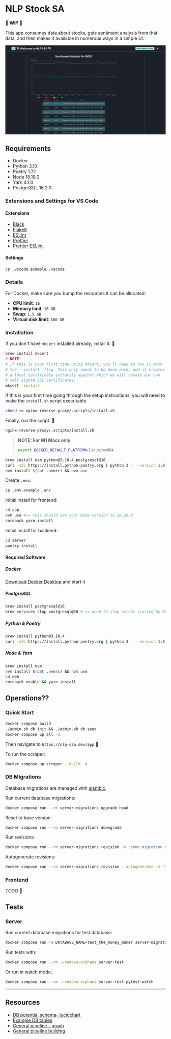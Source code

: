 # NLP Stock SA

🚧 **WIP** 🚧

This app consumes data about stocks, gets sentiment analysis from that data, and then makes it available in numerous ways in a simple UI.

<img src="/assets/nlp-ssa-demo-2025-08-16.png" alt="Example of data explorer page for a particular stock.">

## Requirements

- Docker
- Python 3.10
- Poetry 1.7.1
- Node 18.19.0
- Yarn 4.1.0
- PostgreSQL 16.2.0

<!-- TODO: include download links :] -->
### Extensions and Settings for VS Code

#### Extensions

- [Black](https://marketplace.visualstudio.com/items?itemName=ms-python.black-formatter)
- [Flake8](https://marketplace.visualstudio.com/items?itemName=ms-python.flake8)
- [ESLint](https://marketplace.visualstudio.com/items?itemName=dbaeumer.vscode-eslint)
- [Prettier](https://marketplace.visualstudio.com/items?itemName=esbenp.prettier-vscode)
- [Prettier ESLint](https://marketplace.visualstudio.com/items?itemName=rvest.vs-code-prettier-eslint)

#### Settings

```sh
cp .vscode.example .vscode
```

### Details

For Docker, make sure you bump the resources it can be allocated:

- **CPU limit**: `16`
- **Memory limit**: `16 GB`
- **Swap**: `1.5 GB`
- **Virtual disk limit**: `160 GB`

### Installation

If you don't have `mkcert` installed already, install it. 🙂

```sh
brew install mkcert
# NOTE:
# If this is your first time using mkcert, you'll need to run it with
# the `-install` flag. This only needs to be done once, and it creates
# a local certificate authority against which we will create our own
# self-signed SSL certificates.
mkcert -install
```

If this is your first time going through the setup instructions, you will need to make the `install.sh` script executable.

```sh
chmod +x nginx-reverse-proxy/.scripts/install.sh
```

Finally, run the script. 🙂

```sh
nginx-reverse-proxy/.scripts/install.sh
```

> **NOTE: For M1 Macs only**
>
> ```sh
> export DOCKER_DEFAULT_PLATFORM=linux/amd64
> ```

```sh
brew install nvm python@3.10.4 postgresql@16
curl -sSL https://install.python-poetry.org | python 3 - --version 1.8.2
nvm install $(cat .nvmrc) && nvm use
```

Create `.env`:

```sh
cp .env.example .env
```

Initial install for frontend:

```sh
cd app
nvm use #=> this should set your Node version to 18.20.2
corepack yarn install
```

Initial install for backend:

```sh
cd server
poetry install
```

#### Required Software

##### Docker

[Download Docker Desktop](https://www.docker.com/products/docker-desktop/) and start it

##### PostgreSQL

```sh
brew install postgresql@16
brew services stop postgresql@16 # <= need to stop server started by Homebrew as it'll interfere with our container
```

##### Python & Poetry

```sh
brew install python@3.10.4
curl -sSL https://install.python-poetry.org | python 3 - --version 1.8.2
```

##### Node & Yarn

```sh
brew install nvm
nvm install $(cat .nvmrc) && nvm use
cd web
corepack enable && yarn install
```

## Operations??

### Quick Start

```sh
docker compose build
./admin.sh db init && ./admin.sh db seed
docker compose up all -d
```

Then navigate to `https://nlp-ssa.dev/app` 🙂

To run the scraper:

```sh
docker compose up scraper --build -d
```

### DB Migrations

Database migrations are managed with [alembic](https://alembic.sqlalchemy.org/).

Run current database migrations:

```sh
docker compose run --rm server-migrations upgrade head
```

Reset to base version

```sh
docker compose run --rm server-migrations downgrade
```

Run revisions:

```sh
docker compose run --rm server-migrations revision -m "some migration message"
```

Autogenerate revisions:

```sh
docker compose run --rm server-migrations revision --autogenerate -m "some migration message"
```

### Frontend

_TODO_ 🫠

## Tests

### Server

Run current database migrations for test database:

```sh
docker compose run -e DATABASE_NAME=test_the_money_maker server-migrations upgrade head
```

Run tests with:

```sh
docker compose run --rm --remove-orphans server-test
```

Or run in watch mode:

```sh
docker compose run --rm --remove-orphans server-test pytest-watch
```

---

## Resources

- [DB potential schema- lucidchart](https://lucid.app/lucidchart/1723ceb6-2878-41eb-8635-b7ee19a8b545/edit?view_items=4xwL7nak7NXS&invitationId=inv_baa67f02-3606-4521-813e-1aaadd75bb81)
- [Example DB tables](https://docs.google.com/drawings/d/16xttDCvKXwcfHAD_Jk_BNj3nUYusFEAdXT9sMvCwBWU/edit?usp=sharing)
- [General pipeline - graph](https://docs.google.com/drawings/d/1MXKg1cNiAlD6T-5AAXAwya8o7Z69hFH9PmhIVDQ_Vmw/edit?usp=sharing)
- [General pipeline building](https://docs.google.com/document/d/1czS0XXaNHYZwbpxwVmxxbbdjS-T6AESQo0vkFuzelPk/edit?usp=sharing)
